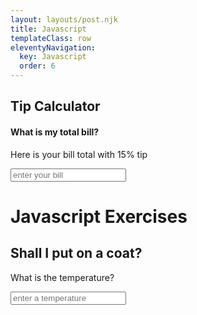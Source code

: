 ```yaml
---
layout: layouts/post.njk
title: Javascript
templateClass: row
eleventyNavigation:
  key: Javascript
  order: 6
---
```

<script>

// JavaScript Tip Calculator
function bill() {
    let totalBill = parseFloat(document.getElementById(myBill).value);
    let tipPercent = 15;
    let tip = (myBill / 100) * tipPercent;
    let totalBillWithTip = totalBill + tip;
 document.getElementById("myBill").innerHTML = totalBillWithTip;
}


</script>
<h2>Tip Calculator</h2>
<h4>What is my total bill?</h4>
<p>Here is your bill total with 15% tip</p>
<input type="text" id="Number" placeholder="enter your bill" oninput="bill(this.value)">
<p id="myBill"></p>

<script> 
function putOnCoat(temperature){
    let sentence = '';
    if (temperature < 50) {
        sentence += 'Put on a coat '
    } else {
        'Pants and vest are fine'
    }
    if (temperature < 30) {
        sentence += 'and a hat'
    }
    if (temperature < 0) {
        sentence = 'Stay inside'
    }
    if (sentence == '') {
        sentence = 'Pants and vest are fine'
    }
  document.getElementById("demo").innerHTML = sentence
}
</script>
<h1>Javascript Exercises</h1>
<h2>Shall I put on a coat?</h2>
<p>What is the temperature?</p>
<input type="text" id="temperature" placeholder="enter a temperature" oninput="putOnCoat(this.value)">
<p id="demo"></p>